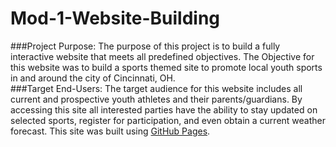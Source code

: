 # Mod-1-Website-Building
###Project Purpose:
The purpose of this project is to build a fully interactive website that meets all predefined objectives.
The Objective for this website was to build a sports themed site to promote local youth sports in and around the city of Cincinnati, OH.   
###Target End-Users:
The target audience for this website includes all current and prospective youth athletes and their parents/guardians.
By accessing this site all interested parties have the ability to stay updated on selected sports, register for participation, and even obtain a current weather forecast.
This site was built using [GitHub Pages](https://pages.github.com/rhbanks779/Mod-1-Web).
